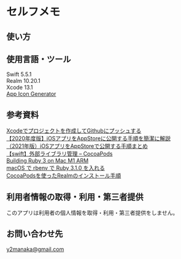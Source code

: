 # セルフメモ

## 使い方

## 使用言語・ツール
Swift 5.5.1  
Realm 10.20.1   
Xcode 13.1   
[App Icon Generator](https://appicon.co/)   
## 参考資料
[Xcodeでプロジェクトを作成してGithubにプッシュする](https://swiswiswift.com/2020-12-03/)   
[【2020年度版】iOSアプリをAppStoreに公開する手順を簡潔に解説](https://qiita.com/Labi/items/3b71b8f5ef065904c1de)   
[（2021年版）iOSアプリをAppStoreで公開する手順まとめ](https://zenn.dev/moutend/articles/feebf0120dce6e6426fa)  
[【swift】外部ライブラリ管理 – CocoaPods](https://pomarano.site/ios/119/)    
[Building Ruby 3 on Mac M1 ARM](https://brandur.org/fragments/ruby-3-on-m1)   
[macOS で rbenv で Ruby 3.1.0 を入れる](https://nomad.office-aship.info/macos-rbenv/)   
[CocoaPodsを使ったRealmのインストール手順](https://naoya-ono.com/swift/realm-install/)   
## 利用者情報の取得・利用・第三者提供
このアプリは利用者の個人情報を取得・利用・第三者提供をしません。

## お問い合わせ先
y2manaka@gmail.com
